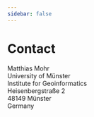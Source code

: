 ```yaml
---
sidebar: false
---
```


# Contact

Matthias Mohr<br />
University of Münster<br />
Institute for Geoinformatics<br />
Heisenbergstraße 2<br />
48149 Münster<br />
Germany<br />

<Channels :youtube="false" :code="false" />